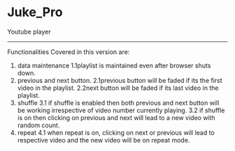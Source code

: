 Juke_Pro
========

Youtube player

---------------
Functionalities Covered in this version are:

1. data maintenance
	1.1playlist is maintained even after browser shuts down.
2. previous and next button.
	2.1previous button will be faded if its the first video in the playlist.
	2.2next button will be faded if its last video in the playlist.
3. shuffle
	3.1 if shuffle is enabled then both previous and next button will be working irrespective of video number currently playing.
	3.2 if shuffle is on then clicking on previous and next will lead to a new video with random count.
4. repeat
	4.1 when repeat is on, clicking on next or previous will lead to respective video and the new video will be on repeat mode.